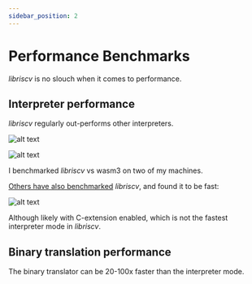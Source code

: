 ```yaml
---
sidebar_position: 2
---
```


# Performance Benchmarks

_libriscv_ is no slouch when it comes to performance.

## Interpreter performance

_libriscv_ regularly out-performs other interpreters.

![alt text](/img/performance/CoreMark_1.0_Interpreted_wasm3_vs_interpreted_libriscv.png)

![alt text](/img/performance/STREAM_memory_wasm3_vs_libriscv_(no_SIMD).png)

I benchmarked _libriscv_ vs wasm3 on two of my machines.

[Others have also benchmarked](https://github.com/sysprog21/rv32emu/issues/288) _libriscv_, and found it to be fast:

![alt text](/img/performance/361665288-a9fb19cf-b8a2-493a-9259-ec22822ea26a.png)

Although likely with C-extension enabled, which is not the fastest interpreter mode in _libriscv_.


## Binary translation performance

The binary translator can be 20-100x faster than the interpreter mode.
